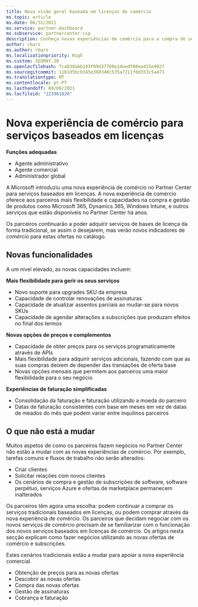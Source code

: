 ```yaml
---
title: Nova visão geral baseada em licenças de comércio
ms.topic: article
ms.date: 08/31/2021
ms.service: partner-dashboard
ms.subservice: partnercenter-csp
description: Conheça novas experiências de comércio para a compra de serviços online baseados em licenças.
author: rbars
ms.author: rbars
ms.localizationpriority: High
ms.custom: SEOMAY.20
ms.openlocfilehash: 7ca839abb193f09d37769e14eedf08ea415e902f
ms.sourcegitcommit: 1161d5bcb345e368348c535a7211f0d353c5a471
ms.translationtype: MT
ms.contentlocale: pt-PT
ms.lasthandoff: 09/09/2021
ms.locfileid: "123961020"
---
```

# <a name="new-commerce-experience-for-license-based-services"></a>Nova experiência de comércio para serviços baseados em licenças

**Funções adequadas**

- Agente administrativo
- Agente comercial
- Administrador global

A Microsoft introduziu uma nova experiência de comércio no Partner Center para serviços baseados em licenças. A nova experiência de comércio oferece aos parceiros mais flexibilidade e capacidades na compra e gestão de produtos como Microsoft 365, Dynamics 365, Windows Intune, e outros serviços que estão disponíveis no Partner Center há anos.

Os parceiros continuarão a poder adquirir serviços de bases de licença da forma tradicional, se assim o desejarem, mas verão novos indicadores de *comércio* para estas ofertas no catálogo.

## <a name="new-capabilities"></a>Novas funcionalidades

A um nível elevado, as novas capacidades incluem:

**Mais flexibilidade para gerir os seus serviços**

- Novo suporte para upgrades SKU da empresa
- Capacidade de controlar renovações de assinaturas
- Capacidade de atualizar assentos parciais ao mudar-se para novos SKUs
- Capacidade de agendar alterações a subscrições que produzam efeitos no final dos termos

**Novas opções de preços e complementos**

- Capacidade de obter preços para os serviços programaticamente através de APIs
- Mais flexibilidade para adquirir serviços adicionais, fazendo com que as suas compras deixem de depender das transações de oferta base
- Novas opções mensais que permitem aos parceiros uma maior flexibilidade para o seu negócio

**Experiências de faturação simplificadas**

- Consolidação da faturação e faturação utilizando a moeda do parceiro
- Datas de faturação consistentes com base em meses em vez de datas de meados do mês que podem variar entre inquilinos parceiros

## <a name="what-isnt-changing"></a>O que não está a mudar

Muitos aspetos de como os parceiros fazem negócios no Partner Center não estão a mudar com as novas experiências de comércio. Por exemplo, tarefas comuns e fluxos de trabalho não serão alterados:

- Criar clientes
- Solicitar relações com novos clientes
- Os cenários de compra e gestão de subscrições de software, software perpétuo, serviços Azure e ofertas de marketplace permanecem inalterados

Os parceiros têm agora uma escolha: podem continuar a comprar os serviços tradicionais baseados em licenças, ou podem comprar através da nova experiência de comércio. Os parceiros que decidam negociar com os novos serviços de comércio precisam de se familiarizar com o funcionação dos novos serviços baseados em licenças de comércio. Os artigos nesta secção explicam como fazer negócios utilizando as novas ofertas de comércio e subscrições.

Estes cenários tradicionais estão a mudar para apoiar a nova experiência comercial.

- Obtenção de preços para as novas ofertas
- Descobrir as novas ofertas
- Compra das novas ofertas
- Gestão de assinaturas
- Cobrança e faturação
